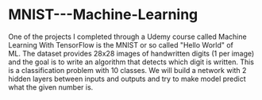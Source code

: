 # MNIST---Machine-Learning
One of the projects I completed through a Udemy course called Machine Learning With TensorFlow is the MNIST or so called "Hello World" of ML. The dataset provides 28x28 images of handwritten digits (1 per image) and the goal is to write an algorithm that detects which digit is written. This is a classification problem with 10 classes. We will build a network with 2 hidden layers between inputs and outputs and try to make model predict what the given number is. 
